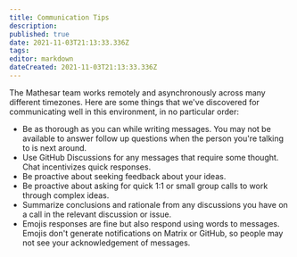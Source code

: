 ```yaml
---
title: Communication Tips
description: 
published: true
date: 2021-11-03T21:13:33.336Z
tags: 
editor: markdown
dateCreated: 2021-11-03T21:13:33.336Z
---
```


The Mathesar team works remotely and asynchronously across many different timezones. Here are some things that we've discovered for communicating well in this environment, in no particular order:

- Be as thorough as you can while writing messages. You may not be available to answer follow up questions when the person you're talking to is next around.
- Use GitHub Discussions for any messages that require some thought. Chat incentivizes quick responses.
- Be proactive about seeking feedback about your ideas.
- Be proactive about asking for quick 1:1 or small group calls to work through complex ideas. 
- Summarize conclusions and rationale from any discussions you have on a call in the relevant discussion or issue.
- Emojis responses are fine but also respond using words to messages. Emojis don't generate notifications on Matrix or GitHub, so people may not see your acknowledgement of messages.
